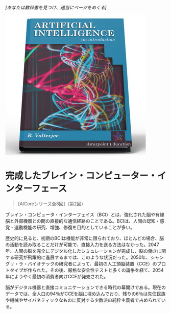 *[あなたは教科書を見つけ、適当にページをめくる]*

![AI教科書](/resources/lore/textbookAI440.png)
# 完成したブレイン・コンピューター・インターフェース
> [AICoreシリーズ全8回]（第2回）

ブレイン・コンピュータ・インターフェイス（BCI）とは、強化された脳や有線脳と外部機器との間の直接的な通信経路のことである。BCIは、人間の認知・感覚・運動機能の研究、増強、修復を目的としていることが多い。

歴史的に見ると、初期のBCIは機能が非常に限られており、ほとんどの場合、脳の活動を読み取ることだけが可能で、直接入力を送る方法はなかった。2047年、人間の脳を完全にデジタル化したシミュレーションが完成し、脳の働きに関する研究が飛躍的に進展するまでは、このような状況だった。2050年、シャングリ・ラ・バイオテックの研究者によって、最初の人工頭脳装置（CCE）のプロトタイプが作られた。その後、厳格な安全性テストと多くの論争を経て、2054年にようやく最初の消費者向けCCEが発売された。

脳がデジタル機器と直接コミュニケーションできる時代の幕開けである。現在のデータでは、全人口の94％がCCEを脳に埋め込んでおり、残りの6％は先住民族や機械やサイバネティックなものに反対する少数派の純粋主義者で占められている。
